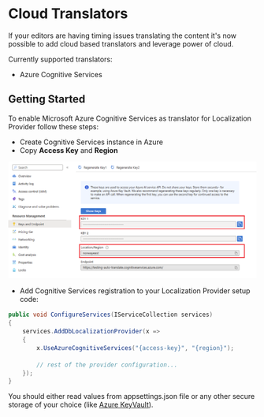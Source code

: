 # Cloud Translators

If your editors are having timing issues translating the content it's now possible to add cloud based translators and leverage power of cloud.

Currently supported translators:

* Azure Cognitive Services

## Getting Started

To enable Microsoft Azure Cognitive Services as translator for Localization Provider follow these steps:

* Create Cognitive Services instance in Azure
* Copy **Access Key** and **Region**

![](auto-translate-1.png)

* Add Cognitive Services registration to your Localization Provider setup code:

```csharp
public void ConfigureServices(IServiceCollection services)
{
    services.AddDbLocalizationProvider(x =>
    {
        x.UseAzureCognitiveServices("{access-key}", "{region}");

        // rest of the provider configuration...
    });
}
```

You should either read values from appsettings.json file or any other secure storage of your choice (like [Azure KeyVault](https://azure.microsoft.com/en-us/products/key-vault)).
